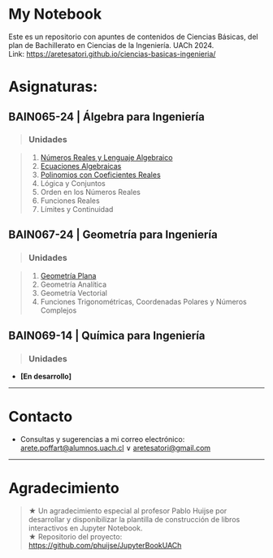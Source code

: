 # My Notebook

Este es un repositorio con apuntes de contenidos de Ciencias Básicas, del plan de Bachillerato en Ciencias de la Ingeniería. UACh 2024.  
Link: https://aretesatori.github.io/ciencias-basicas-ingenieria/

# Asignaturas:

## BAIN065-24 | Álgebra para Ingeniería

> ### Unidades

> 1. [Números Reales y Lenguaje Algebraico](https://aretesatori.github.io/ciencias-basicas-ingenieria/books/BAIN065-24/1_BAIN065-24.html)
> 2. [Ecuaciones Algebraicas](https://aretesatori.github.io/ciencias-basicas-ingenieria/books/BAIN065-24/2_BAIN065-24.html)
> 3. [Polinomios con Coeficientes Reales](https://aretesatori.github.io/ciencias-basicas-ingenieria/books/BAIN065-24/3_BAIN065-24.html)
> 4. Lógica y Conjuntos
> 5. Orden en los Números Reales
> 6. Funciones Reales
> 7. Límites y Continuidad

## BAIN067-24 | Geometría para Ingeniería

> ### Unidades

> 1. [Geometría Plana](#)
> 2. Geometría Analítica
> 3. Geometría Vectorial
> 4. Funciones Trigonométricas, Coordenadas Polares y Números Complejos

## BAIN069-14 | Química para Ingeniería

> ### Unidades

- **\[En desarrollo\]**

---
# Contacto

* Consultas y sugerencias a mi correo electrónico:  
[arete.poffart@alumnos.uach.cl](mailto:arete.poffart@alumnos.uach.cl) $\vee$ [aretesatori@gmail.com](mailto:aretesatori@gmail.com)
 
---
# Agradecimiento
> $\bigstar$ Un agradecimiento especial al profesor Pablo Huijse por desarrollar y disponibilizar la plantilla de construcción de libros interactivos en Jupyter Notebook.  
> $\bigstar$ Repositorio del proyecto: https://github.com/phuijse/JupyterBookUACh  